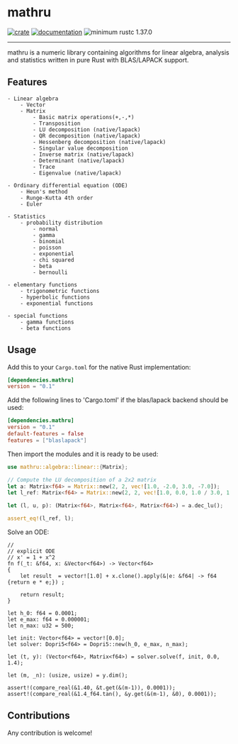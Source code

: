 # mathru

[![crate](https://img.shields.io/crates/v/mathru.svg)](https://crates.io/crates/mathru)
[![documentation](https://docs.rs/mathru/badge.svg)](https://docs.rs/mathru)
![minimum rustc 1.37.0](https://img.shields.io/badge/rustc-1.37.0-green.svg)

------------
mathru is a numeric library containing algorithms for linear algebra, analysis and statistics written in pure Rust with BLAS/LAPACK support.


## Features
    - Linear algebra
        - Vector
        - Matrix
            - Basic matrix operations(+,-,*)
            - Transposition
            - LU decomposition (native/lapack)
            - QR decomposition (native/lapack)
            - Hessenberg decomposition (native/lapack)
            - Singular value decomposition
            - Inverse matrix (native/lapack)
            - Determinant (native/lapack)
            - Trace
            - Eigenvalue (native/lapack)

    - Ordinary differential equation (ODE)
        - Heun's method
        - Runge-Kutta 4th order
        - Euler

    - Statistics
        - probability distribution
            - normal
            - gamma
            - binomial
            - poisson
            - exponential
            - chi squared
            - beta
            - bernoulli

    - elementary functions
        - trigonometric functions
        - hyperbolic functions
        - exponential functions

    - special functions
        - gamma functions
        - beta functions
## Usage

Add this to your `Cargo.toml` for the native Rust implementation:

```toml
[dependencies.mathru]
version = "0.1"
```
Add the following lines to 'Cargo.toml' if the blas/lapack backend should be used:

```toml
[dependencies.mathru]
version = "0.1"
default-features = false
features = ["blaslapack"]
```

Then import the modules and it is ready to be used:

``` rust
use mathru::algebra::linear::{Matrix};

// Compute the LU decomposition of a 2x2 matrix
let a: Matrix<f64> = Matrix::new(2, 2, vec![1.0, -2.0, 3.0, -7.0]);
let l_ref: Matrix<f64> = Matrix::new(2, 2, vec![1.0, 0.0, 1.0 / 3.0, 1.0]);

let (l, u, p): (Matrix<f64>, Matrix<f64>, Matrix<f64>) = a.dec_lu();

assert_eq!(l_ref, l);
```
Solve an ODE:

```
//
// explicit ODE
// x' = 1 + x^2
fn f(_t: &f64, x: &Vector<f64>) -> Vector<f64>
{
	let result  = vector![1.0] + x.clone().apply(&|e: &f64| -> f64 {return e * e;}) ;

	return result;
}

let h_0: f64 = 0.0001;
let e_max: f64 = 0.000001;
let n_max: u32 = 500;

let init: Vector<f64> = vector![0.0];
let solver: Dopri5<f64> = Dopri5::new(h_0, e_max, n_max);

let (t, y): (Vector<f64>, Matrix<f64>) = solver.solve(f, init, 0.0, 1.4);

let (m, _n): (usize, usize) = y.dim();

assert!(compare_real(&1.40, &t.get(&(m-1)), 0.0001));
assert!(compare_real(&1.4_f64.tan(), &y.get(&(m-1), &0), 0.0001));

```
## Contributions

Any contribution is welcome!
